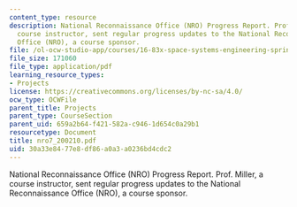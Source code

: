 ```yaml
---
content_type: resource
description: National Reconnaissance Office (NRO) Progress Report. Prof. Miller, a
  course instructor, sent regular progress updates to the National Reconnaissance
  Office (NRO), a course sponsor.
file: /ol-ocw-studio-app/courses/16-83x-space-systems-engineering-spring-2002-spring-2003/30a33e8477e8df86a0a3a0236bd4cdc2_nro7_200210.pdf
file_size: 171060
file_type: application/pdf
learning_resource_types:
- Projects
license: https://creativecommons.org/licenses/by-nc-sa/4.0/
ocw_type: OCWFile
parent_title: Projects
parent_type: CourseSection
parent_uid: 659a2b64-f421-582a-c946-1d654c0a29b1
resourcetype: Document
title: nro7_200210.pdf
uid: 30a33e84-77e8-df86-a0a3-a0236bd4cdc2
---
```

National Reconnaissance Office (NRO) Progress Report. Prof. Miller, a course instructor, sent regular progress updates to the National Reconnaissance Office (NRO), a course sponsor.